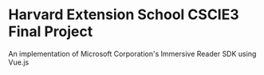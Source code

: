 # Harvard Extension School CSCIE3 Final Project

An implementation of Microsoft Corporation's Immersive Reader SDK using Vue.js
